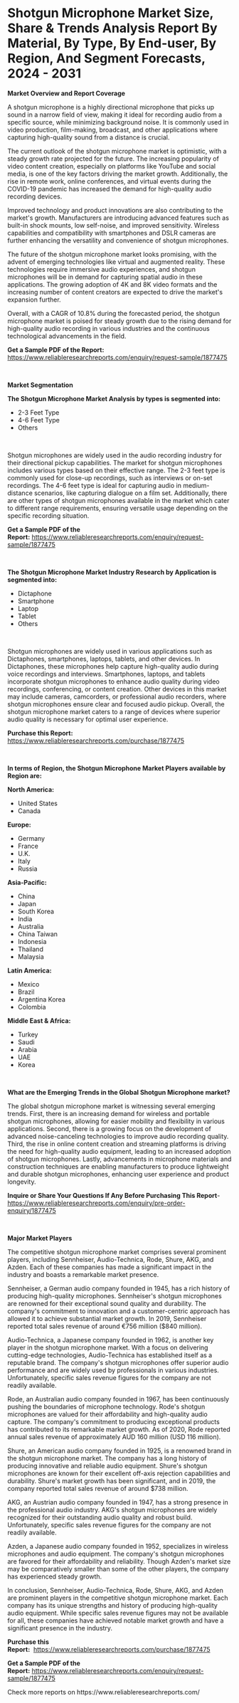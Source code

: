 <p><h1>Shotgun Microphone Market Size, Share & Trends Analysis Report By Material, By Type, By End-user, By Region, And Segment Forecasts, 2024 - 2031</h1></p><p><strong>Market Overview and Report Coverage</strong></p>
<p><p>A shotgun microphone is a highly directional microphone that picks up sound in a narrow field of view, making it ideal for recording audio from a specific source, while minimizing background noise. It is commonly used in video production, film-making, broadcast, and other applications where capturing high-quality sound from a distance is crucial.</p><p>The current outlook of the shotgun microphone market is optimistic, with a steady growth rate projected for the future. The increasing popularity of video content creation, especially on platforms like YouTube and social media, is one of the key factors driving the market growth. Additionally, the rise in remote work, online conferences, and virtual events during the COVID-19 pandemic has increased the demand for high-quality audio recording devices.</p><p>Improved technology and product innovations are also contributing to the market's growth. Manufacturers are introducing advanced features such as built-in shock mounts, low self-noise, and improved sensitivity. Wireless capabilities and compatibility with smartphones and DSLR cameras are further enhancing the versatility and convenience of shotgun microphones.</p><p>The future of the shotgun microphone market looks promising, with the advent of emerging technologies like virtual and augmented reality. These technologies require immersive audio experiences, and shotgun microphones will be in demand for capturing spatial audio in these applications. The growing adoption of 4K and 8K video formats and the increasing number of content creators are expected to drive the market's expansion further.</p><p>Overall, with a CAGR of 10.8% during the forecasted period, the shotgun microphone market is poised for steady growth due to the rising demand for high-quality audio recording in various industries and the continuous technological advancements in the field.</p></p>
<p><strong>Get a Sample PDF of the Report:</strong> <a href="https://www.reliableresearchreports.com/enquiry/request-sample/1877475">https://www.reliableresearchreports.com/enquiry/request-sample/1877475</a></p>
<p>&nbsp;</p>
<p><strong>Market Segmentation</strong></p>
<p><strong>The Shotgun Microphone Market Analysis by types is segmented into:</strong></p>
<p><ul><li>2-3 Feet Type</li><li>4-6 Feet Type</li><li>Others</li></ul></p>
<p>&nbsp;</p>
<p><p>Shotgun microphones are widely used in the audio recording industry for their directional pickup capabilities. The market for shotgun microphones includes various types based on their effective range. The 2-3 feet type is commonly used for close-up recordings, such as interviews or on-set recordings. The 4-6 feet type is ideal for capturing audio in medium-distance scenarios, like capturing dialogue on a film set. Additionally, there are other types of shotgun microphones available in the market which cater to different range requirements, ensuring versatile usage depending on the specific recording situation.</p></p>
<p><strong>Get a Sample PDF of the Report:</strong>&nbsp;<a href="https://www.reliableresearchreports.com/enquiry/request-sample/1877475">https://www.reliableresearchreports.com/enquiry/request-sample/1877475</a></p>
<p>&nbsp;</p>
<p><strong>The Shotgun Microphone Market Industry Research by Application is segmented into:</strong></p>
<p><ul><li>Dictaphone</li><li>Smartphone</li><li>Laptop</li><li>Tablet</li><li>Others</li></ul></p>
<p>&nbsp;</p>
<p><p>Shotgun microphones are widely used in various applications such as Dictaphones, smartphones, laptops, tablets, and other devices. In Dictaphones, these microphones help capture high-quality audio during voice recordings and interviews. Smartphones, laptops, and tablets incorporate shotgun microphones to enhance audio quality during video recordings, conferencing, or content creation. Other devices in this market may include cameras, camcorders, or professional audio recorders, where shotgun microphones ensure clear and focused audio pickup. Overall, the shotgun microphone market caters to a range of devices where superior audio quality is necessary for optimal user experience.</p></p>
<p><strong>Purchase this Report:</strong>&nbsp; <a href="https://www.reliableresearchreports.com/purchase/1877475">https://www.reliableresearchreports.com/purchase/1877475</a></p>
<p>&nbsp;</p>
<p><strong>In terms of Region, the Shotgun Microphone Market Players available by Region are:</strong></p>
<p>
    <p> <strong> North America: </strong>
        <ul>
            <li>United States</li>
            <li>Canada</li>
        </ul>
        </p> 
    <p> <strong> Europe: </strong>
        <ul>
            <li>Germany</li>
            <li>France</li>
            <li>U.K.</li>
            <li>Italy</li>
            <li>Russia</li>
        </ul>
        </p> 
    <p> <strong> Asia-Pacific: </strong>
        <ul>
            <li>China</li>
            <li>Japan</li>
            <li>South Korea</li>
            <li>India</li>
            <li>Australia</li>
            <li>China Taiwan</li>
            <li>Indonesia</li>
            <li>Thailand</li>
            <li>Malaysia</li>
        </ul>
        </p> 
    <p> <strong> Latin America: </strong>
        <ul>
            <li>Mexico</li>
            <li>Brazil</li>
            <li>Argentina Korea</li>
            <li>Colombia</li>
        </ul>
        </p> 
    <p> <strong> Middle East & Africa: </strong>
        <ul>
            <li>Turkey</li>
            <li>Saudi</li>
            <li>Arabia</li>
            <li>UAE</li>
            <li>Korea</li>
        </ul>
    </p>
    </p>
<p>&nbsp;</p>
<p><strong>What are the Emerging Trends in the Global Shotgun Microphone market?</strong></p>
<p><p>The global shotgun microphone market is witnessing several emerging trends. First, there is an increasing demand for wireless and portable shotgun microphones, allowing for easier mobility and flexibility in various applications. Second, there is a growing focus on the development of advanced noise-canceling technologies to improve audio recording quality. Third, the rise in online content creation and streaming platforms is driving the need for high-quality audio equipment, leading to an increased adoption of shotgun microphones. Lastly, advancements in microphone materials and construction techniques are enabling manufacturers to produce lightweight and durable shotgun microphones, enhancing user experience and product longevity.</p></p>
<p><strong>Inquire or Share Your Questions If Any Before Purchasing This Report</strong>- <a href="https://www.reliableresearchreports.com/enquiry/pre-order-enquiry/1877475">https://www.reliableresearchreports.com/enquiry/pre-order-enquiry/1877475</a></p>
<p>&nbsp;</p>
<p><strong>Major Market Players</strong></p>
<p><p>The competitive shotgun microphone market comprises several prominent players, including Sennheiser, Audio-Technica, Rode, Shure, AKG, and Azden. Each of these companies has made a significant impact in the industry and boasts a remarkable market presence.</p><p>Sennheiser, a German audio company founded in 1945, has a rich history of producing high-quality microphones. Sennheiser's shotgun microphones are renowned for their exceptional sound quality and durability. The company's commitment to innovation and a customer-centric approach has allowed it to achieve substantial market growth. In 2019, Sennheiser reported total sales revenue of around €756 million ($840 million).</p><p>Audio-Technica, a Japanese company founded in 1962, is another key player in the shotgun microphone market. With a focus on delivering cutting-edge technologies, Audio-Technica has established itself as a reputable brand. The company's shotgun microphones offer superior audio performance and are widely used by professionals in various industries. Unfortunately, specific sales revenue figures for the company are not readily available.</p><p>Rode, an Australian audio company founded in 1967, has been continuously pushing the boundaries of microphone technology. Rode's shotgun microphones are valued for their affordability and high-quality audio capture. The company's commitment to producing exceptional products has contributed to its remarkable market growth. As of 2020, Rode reported annual sales revenue of approximately AUD 160 million (USD 116 million).</p><p>Shure, an American audio company founded in 1925, is a renowned brand in the shotgun microphone market. The company has a long history of producing innovative and reliable audio equipment. Shure's shotgun microphones are known for their excellent off-axis rejection capabilities and durability. Shure's market growth has been significant, and in 2019, the company reported total sales revenue of around $738 million.</p><p>AKG, an Austrian audio company founded in 1947, has a strong presence in the professional audio industry. AKG's shotgun microphones are widely recognized for their outstanding audio quality and robust build. Unfortunately, specific sales revenue figures for the company are not readily available.</p><p>Azden, a Japanese audio company founded in 1952, specializes in wireless microphones and audio equipment. The company's shotgun microphones are favored for their affordability and reliability. Though Azden's market size may be comparatively smaller than some of the other players, the company has experienced steady growth.</p><p>In conclusion, Sennheiser, Audio-Technica, Rode, Shure, AKG, and Azden are prominent players in the competitive shotgun microphone market. Each company has its unique strengths and history of producing high-quality audio equipment. While specific sales revenue figures may not be available for all, these companies have achieved notable market growth and have a significant presence in the industry.</p></p>
<p><strong>Purchase this Report:</strong>&nbsp;&nbsp;<a href="https://www.reliableresearchreports.com/purchase/1877475">https://www.reliableresearchreports.com/purchase/1877475</a></p>
<p></p>
<p><strong>Get a Sample PDF of the Report:</strong>&nbsp;<a href="https://www.reliableresearchreports.com/enquiry/request-sample/1877475">https://www.reliableresearchreports.com/enquiry/request-sample/1877475</a></p>
<p>Check more reports on https://www.reliableresearchreports.com/</p>